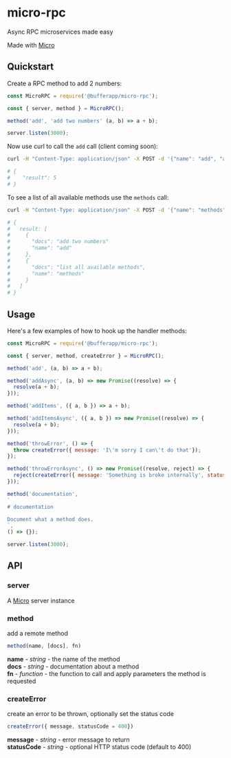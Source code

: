 # micro-rpc

Async RPC microservices made easy

Made with [Micro](https://github.com/zeit/micro)

## Quickstart

Create a RPC method to add 2 numbers:

```js
const MicroRPC = require('@bufferapp/micro-rpc');

const { server, method } = MicroRPC();

method('add', 'add two numbers' (a, b) => a + b);

server.listen(3000);
```

Now use curl to call the `add` call (client coming soon):

```sh
curl -H "Content-Type: application/json" -X POST -d '{"name": "add", "args": "[2, 3]"}' localhost:3000 | python -m json.tool

# {
#    "result": 5
# }
```

To see a list of all available methods use the `methods` call:

```sh
curl -H "Content-Type: application/json" -X POST -d '{"name": "methods"}' localhost:3000 | python -m json.tool

# {
#   result: [
#     {
#       "docs": "add two numbers"
#       "name": "add"
#     },
#     {
#       "docs": "list all available methods",
#       "name": "methods"
#     }
#   ]
# }
```


## Usage

Here's a few examples of how to hook up the handler methods:

```js
const MicroRPC = require('@bufferapp/micro-rpc');

const { server, method, createError } = MicroRPC();

method('add', (a, b) => a + b);

method('addAsync', (a, b) => new Promise((resolve) => {
  resolve(a + b);
}));

method('addItems', ({ a, b }) => a + b);

method('addItemsAsync', ({ a, b }) => new Promise((resolve) => {
  resolve(a + b);
}));

method('throwError', () => {
  throw createError({ message: 'I\'m sorry I can\'t do that'});
});

method('throwErrorAsync', () => new Promise((resolve, reject) => {
  reject(createError({ message: 'Something is broke internally', statusCode: 500 }));
}));

method('documentation',
`
# documentation

Document what a method does.
`,
() => {});

server.listen(3000);
```

## API

### server

A [Micro](https://github.com/zeit/micro) server instance

### method

add a remote method

```js
method(name, [docs], fn)
```

**name** - _string_ - the name of the method  
**docs** - _string_ - documentation about a method  
**fn** - _function_ - the function to call and apply parameters the method is requested

### createError

create an error to be thrown, optionally set the status code

```js
createError({ message, statusCode = 400})
```

**message** - _string_ - error message to return  
**statusCode** - _string_ - optional HTTP status code (default to 400)
